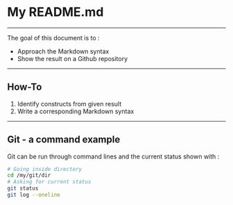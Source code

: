 # My README.md

---

The goal of this document is to :

* Approach the Markdown syntax  
* Show the result on a Github repository  

---

## How-To

1. Identify constructs from given result  
2. Write a corresponding Markdown syntax  

---

## Git - a command example

Git can be run through command lines and the current status shown with :

```bash
# Going inside directory 
cd /my/git/dir
# Asking for current status  
git status  
git log --oneline
````